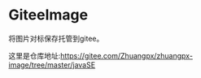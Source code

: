 <!--
 * @Autor: violet apricity ( Zhuangpx )
 * @Date: 2021-11-04 11:53:52
 * @LastEditors: violet apricity ( Zhuangpx )
 * @LastEditTime: 2021-11-04 13:11:54
 * @FilePath: \javaSE\GiteeImage\README.md
 * @Description:  Zhuangpx : Violet && Apricity:/ The warmth of the sun in the winter /
-->

# GiteeImage

将图片对标保存托管到gitee。

这里是仓库地址:<https://gitee.com/Zhuangpx/zhuangpx-image/tree/master/javaSE>

